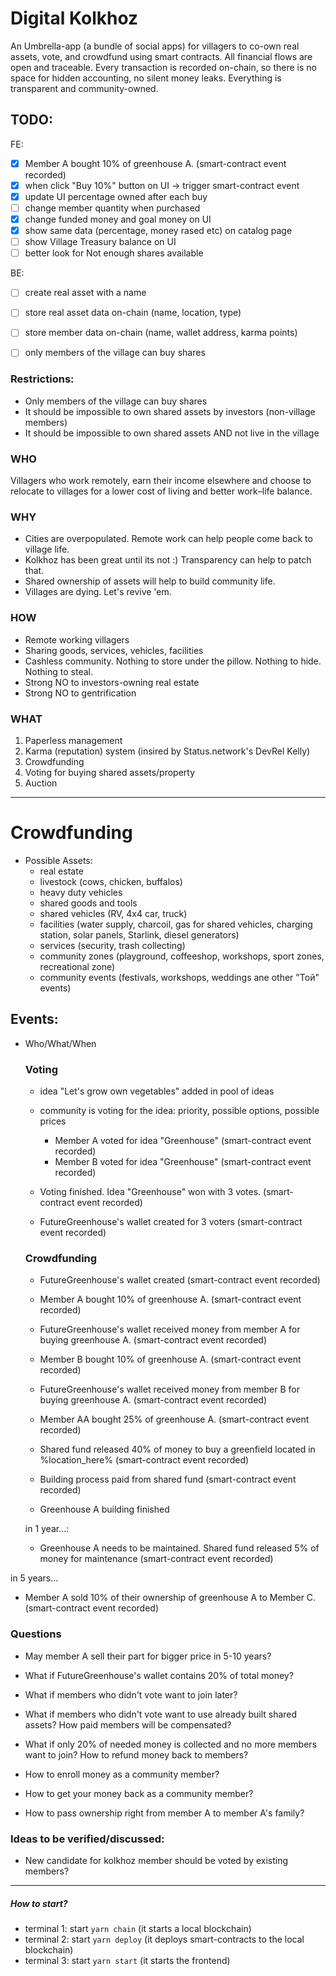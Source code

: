 # Digital Kolkhoz

An Umbrella-app (a bundle of social apps) for villagers to co-own real assets, vote, and crowdfund using smart contracts. All financial flows are open and traceable. Every transaction is recorded on-chain, so there is no space for hidden accounting, no silent money leaks. Everything is transparent and community-owned.

## TODO:
FE:
- [x] Member A bought 10% of greenhouse A. (smart-contract event recorded)
- [x] when click "Buy 10%" button on UI -> trigger smart-contract event
- [x] update UI percentage owned after each buy
- [ ] change member quantity when purchased
- [x] change funded money and goal money on UI
- [x] show same data (percentage, money rased etc) on catalog page
- [ ] show Village Treasury balance on UI
- [ ] better look for Not enough shares available

BE:
- [ ] create real asset with a name
- [ ] store real asset data on-chain (name, location, type)
- [ ] store member data on-chain (name, wallet address, karma points)
- [ ] only members of the village can buy shares


### Restrictions:
- Only members of the village can buy shares
- It should be impossible to own shared assets by investors (non-village members)
- It should be impossible to own shared assets AND not live in the village

### WHO
Villagers who work remotely, earn their income elsewhere and choose to relocate to villages for a lower cost of living and better work–life balance.

### WHY
- Cities are overpopulated. Remote work can help people come back to village life.
- Kolkhoz has been great until its not :) Transparency can help to patch that.
- Shared ownership of assets will help to build community life.
- Villages are dying. Let's revive 'em.

### HOW
- Remote working villagers
- Sharing goods, services, vehicles, facilities
- Cashless community. Nothing to store under the pillow. Nothing to hide. Nothing to steal.
- Strong NO to investors-owning real estate 
- Strong NO to gentrification

### WHAT

1. Paperless management
2. Karma (reputation) system (insired by Status.network's DevRel Kelly)
3. Crowdfunding
4. Voting for buying shared assets/property
5. Auction

---

# Crowdfunding
  - Possible Assets:
    - real estate
    - livestock (cows, chicken, buffalos)
    - heavy duty vehicles
    - shared goods and tools
    - shared vehicles (RV, 4x4 car, truck)
    - facilities (water supply, charcoil, gas for shared vehicles, charging station, solar panels, Starlink, diesel generators)
    - services (security, trash collecting)
    - community zones (playground, coffeeshop, workshops, sport zones, recreational zone)
    - community events (festivals, workshops, weddings ane other "Toй" events)


## Events:
- Who/What/When
  ### Voting
  - idea "Let's grow own vegetables" added in pool of ideas 
  - community is voting for the idea: priority, possible options, possible prices
    - Member A voted for idea "Greenhouse" (smart-contract event recorded)
    - Member B voted for idea "Greenhouse" (smart-contract event recorded)

  - Voting finished. Idea "Greenhouse" won with 3 votes. (smart-contract event recorded)
  - FutureGreenhouse's wallet created for 3 voters (smart-contract event recorded)

  ### Crowdfunding
  - FutureGreenhouse's wallet created (smart-contract event recorded)
  - Member A bought 10% of greenhouse A. (smart-contract event recorded)
  - FutureGreenhouse's wallet received money from member A for buying greenhouse A. (smart-contract event recorded)

  - Member B bought 10% of greenhouse A. (smart-contract event recorded)
  - FutureGreenhouse's wallet received money from member B for buying greenhouse A. (smart-contract event recorded)
  - Member AA bought 25% of greenhouse A. (smart-contract event recorded)


  - Shared fund released 40% of money to buy a greenfield located in %location_here% (smart-contract event recorded)
  - Building process paid from shared fund (smart-contract event recorded)
  - Greenhouse A building finished



  in 1 year...:
  - Greenhouse A needs to be maintained. Shared fund released 5% of money for maintenance (smart-contract event recorded)





in 5 years...
  - Member A sold 10% of their ownership of greenhouse A to Member C. (smart-contract event recorded)



### Questions
  - May member A sell their part for bigger price in 5-10 years?
  - What if FutureGreenhouse's wallet contains 20% of total money?
  - What if members who didn't vote want to join later?
  - What if members who didn't vote want to use already built shared assets? How paid members will be compensated?
  - What if only 20% of needed money is collected and no more members want to join? How to refund money back to members?

  - How to enroll money as a community member?
  - How to get your money back as a community member? 
  - How to pass ownership right from member A to member A's family?


### Ideas to be verified/discussed:
  - New candidate for kolkhoz member should be voted by existing members?



---

##### How to start? 
- terminal 1: start `yarn chain` (it starts a local blockchain)
- terminal 2: start `yarn deploy` (it deploys smart-contracts to the local blockchain)
- terminal 3: start `yarn start` (it starts the frontend)
